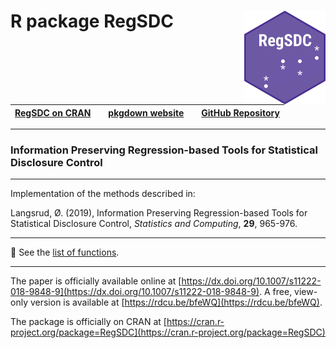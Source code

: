 #  R package RegSDC   <img src="man/figures/logo.png" align="right" width = "130" height="150" />  


| [RegSDC on CRAN](https://cran.r-project.org/package=RegSDC) |  | [pkgdown website](https://olangsrud.github.io/RegSDC/) |  | [GitHub Repository](https://github.com/olangsrud/RegSDC) |
|----------------------|---|----------------------|---|----------------------|


***

### Information Preserving Regression-based Tools for Statistical Disclosure Control



***

Implementation of the methods described in: 


Langsrud, Ø. (2019), Information Preserving Regression-based Tools for Statistical Disclosure Control, *Statistics and Computing*, **29**, 965-976. 

***


📌 See the [list of functions](https://olangsrud.github.io/RegSDC/reference/index.html).

***

The paper is officially available online at [https://dx.doi.org/10.1007/s11222-018-9848-9](https://dx.doi.org/10.1007/s11222-018-9848-9).
A free, view-only version is available at [https://rdcu.be/bfeWQ](https://rdcu.be/bfeWQ).

The package is officially on CRAN at [https://cran.r-project.org/package=RegSDC](https://cran.r-project.org/package=RegSDC)
 